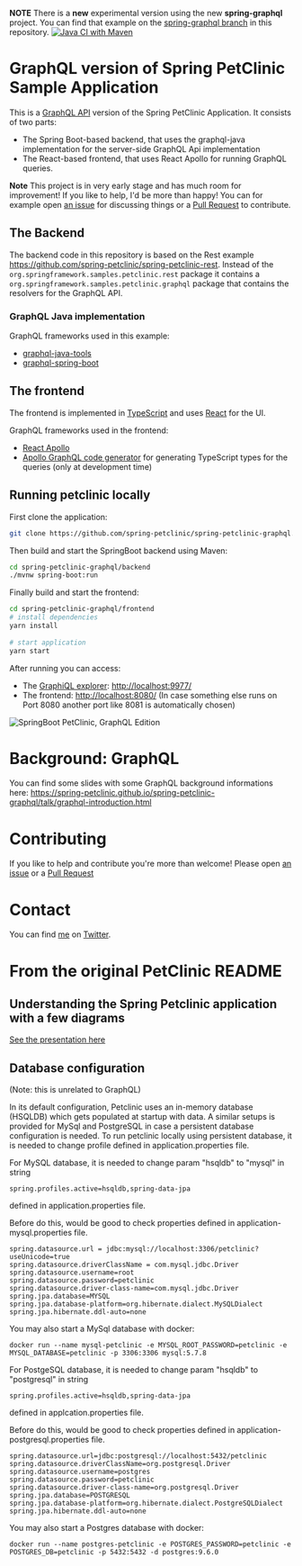 **NOTE** There is a **new** experimental version using the new **spring-graphql** project. You can find that example on the [spring-graphql branch](https://github.com/spring-petclinic/spring-petclinic-graphql/tree/spring-graphql) in this repository.
[![Java CI with Maven](https://github.com/spring-petclinic/spring-petclinic-graphql/actions/workflows/maven-build.yml/badge.svg)](https://github.com/spring-petclinic/spring-petclinic-graphql/actions/workflows/maven-build.yml)


# GraphQL version of Spring PetClinic Sample Application

This is a [GraphQL API](http://graphql.org/) version of the Spring PetClinic Application. It consists of two parts:

* The Spring Boot-based backend, that uses the graphql-java implementation for the server-side GraphQL Api implementation
* The React-based frontend, that uses React Apollo for running GraphQL queries.

**Note** This project is in very early stage and has much room for improvement! If you like to help, I'd be more than happy! 
You can for example open [an issue](https://github.com/spring-petclinic/spring-petclinic-graphql/issues) for discussing things or a [Pull Request](https://github.com/spring-petclinic/spring-petclinic-graphql/pulls) to contribute. 

## The Backend
 
The backend code in this repository is based on the Rest example
https://github.com/spring-petclinic/spring-petclinic-rest. Instead of the
`org.springframework.samples.petclinic.rest` package it contains
a `org.springframework.samples.petclinic.graphql` package that contains
the resolvers for the GraphQL API.

### GraphQL Java implementation

GraphQL frameworks used in this example:
 
 * [graphql-java-tools](https://github.com/graphql-java/graphql-java-tools)
 * [graphql-spring-boot](https://github.com/graphql-java/graphql-spring-boot)

## The frontend

The frontend is implemented in [TypeScript](http://www.typescriptlang.org/) and uses [React](https://facebook.github.io/react/) for
the UI.

GraphQL frameworks used in the frontend:

* [React Apollo](http://dev.apollodata.com/react/)
* [Apollo GraphQL code generator](https://github.com/apollographql/apollo-codegen) for generating TypeScript types for the queries (only at development time) 

## Running petclinic locally
First clone the application:

```bash
git clone https://github.com/spring-petclinic/spring-petclinic-graphql.git
```

Then build and start the SpringBoot backend using Maven:

```bash
cd spring-petclinic-graphql/backend
./mvnw spring-boot:run
```

Finally build and start the frontend:

```bash
cd spring-petclinic-graphql/frontend
# install dependencies
yarn install
	
# start application
yarn start
```

After running you can access:
* The [GraphiQL explorer](https://github.com/graphql/graphiql): [http://localhost:9977/](http://localhost:9977/)
* The frontend: [http://localhost:8080/](http://localhost:8080/) (In case something else runs on Port 8080 another 
port like 8081 is automatically chosen)

![SpringBoot PetClinic, GraphQL Edition](screenshot.png)

# Background: GraphQL

You can find some slides with some GraphQL background informations here: https://spring-petclinic.github.io/spring-petclinic-graphql/talk/graphql-introduction.html 

# Contributing

If you like to help and contribute you're more than welcome! Please open [an issue](https://github.com/spring-petclinic/spring-petclinic-graphql/issues) or a [Pull Request](https://github.com/spring-petclinic/spring-petclinic-graphql/pulls)
 
# Contact

You can find [me](https://nilshartmann.net) on [Twitter](https://twitter.com/nilshartmann).

# From the original PetClinic README

## Understanding the Spring Petclinic application with a few diagrams
<a href="https://speakerdeck.com/michaelisvy/spring-petclinic-sample-application">See the presentation here</a>


## Database configuration

(Note: this is unrelated to GraphQL)

In its default configuration, Petclinic uses an in-memory database (HSQLDB) which
gets populated at startup with data.
A similar setups is provided for MySql and PostgreSQL in case a persistent database configuration is needed.
To run petclinic locally using persistent database, it is needed to change profile defined in application.properties file.

For MySQL database, it is needed to change param "hsqldb" to "mysql" in string
```
spring.profiles.active=hsqldb,spring-data-jpa
```
 defined in application.properties file.

Before do this, would be good to check properties defined in application-mysql.properties file.

```
spring.datasource.url = jdbc:mysql://localhost:3306/petclinic?useUnicode=true
spring.datasource.driverClassName = com.mysql.jdbc.Driver
spring.datasource.username=root 
spring.datasource.password=petclinic 
spring.datasource.driver-class-name=com.mysql.jdbc.Driver 
spring.jpa.database=MYSQL 
spring.jpa.database-platform=org.hibernate.dialect.MySQLDialect
spring.jpa.hibernate.ddl-auto=none
```      

You may also start a MySql database with docker:

```
docker run --name mysql-petclinic -e MYSQL_ROOT_PASSWORD=petclinic -e MYSQL_DATABASE=petclinic -p 3306:3306 mysql:5.7.8
```

For PostgeSQL database, it is needed to change param "hsqldb" to "postgresql" in string
```
spring.profiles.active=hsqldb,spring-data-jpa
```
 defined in applcation.properties file.

Before do this, would be good to check properties defined in application-postgresql.properties file.

```
spring.datasource.url=jdbc:postgresql://localhost:5432/petclinic
spring.datasource.driverClassName=org.postgresql.Driver
spring.datasource.username=postgres
spring.datasource.password=petclinic
spring.datasource.driver-class-name=org.postgresql.Driver
spring.jpa.database=POSTGRESQL
spring.jpa.database-platform=org.hibernate.dialect.PostgreSQLDialect
spring.jpa.hibernate.ddl-auto=none
```
You may also start a Postgres database with docker:

```
docker run --name postgres-petclinic -e POSTGRES_PASSWORD=petclinic -e POSTGRES_DB=petclinic -p 5432:5432 -d postgres:9.6.0
```
